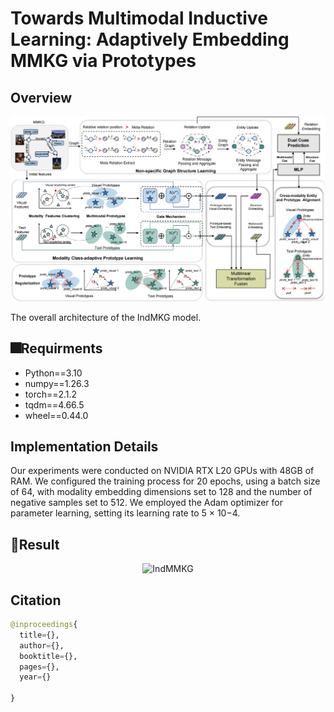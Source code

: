 # Towards Multimodal Inductive Learning: Adaptively Embedding MMKG via Prototypes

## Overview
<p align="center">
  <img src="IndMKG.jpg" alt="IndMKG" width="1000">
</p>
The overall architecture of the IndMKG model.

## 🎆Requirments
- Python==3.10
- numpy==1.26.3
- torch==2.1.2
- tqdm==4.66.5
- wheel==0.44.0

## Implementation Details
Our experiments were conducted on NVIDIA RTX L20 GPUs with 48GB of RAM. We configured the training process for 20 epochs, using a batch size of 64, with modality embedding dimensions set to 128 and the number of negative samples set to 512. We employed the Adam optimizer for parameter learning, setting its learning rate to 5 × 10−4. 


## 🤝Result 
<p align="center">
  <img src="Reslt.jpg" alt="IndMMKG" width="1000">
</p>

## Citation
```python
@inproceedings{
  title={},
  author={},
  booktitle={},
  pages={},
  year={}

}
```
